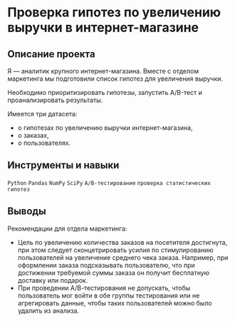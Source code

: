 # Проверка гипотез по увеличению выручки в интернет-магазине	

## Описание проекта
Я — аналитик крупного интернет-магазина. Вместе с отделом маркетинга мы подготовили список гипотез для увеличения выручки.

Необходимо приоритизировать гипотезы, запустить A/B-тест и проанализировать результаты.

Имеется три датасета:
- о гипотезах по увеличению выручки интернет-магазина, 
- о заказах, 
- о пользователях.

## Инструменты и навыки
`Python` `Pandas` `NumPy` `SciPy` `А/В-тестирование` `проверка статистических гипотез`

## Выводы
Рекомендации для отдела маркетинга:
- Цель по увеличению количества заказов на посетителя достигнута, при этом следует сконцетрировать усилия по стимулированию пользователей на увеличение среднего чека заказа. Например, при оформлении заказа подсказывать пользователю, что при достижении требуемой суммы заказа он получит бесплатную доставку или подарок.
- При проведении А/В-тестирования не допускать, чтобы пользователь мог войти в обе группы тестирования или не агрегировать данные, чтобы таких пользователей можно было удалить из анализа.

